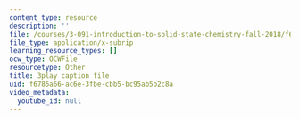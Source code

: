 ```yaml
---
content_type: resource
description: ''
file: /courses/3-091-introduction-to-solid-state-chemistry-fall-2018/f6785a66ac6e3fbecbb5bc95ab5b2c8a_qpT5gDAQtD0.srt
file_type: application/x-subrip
learning_resource_types: []
ocw_type: OCWFile
resourcetype: Other
title: 3play caption file
uid: f6785a66-ac6e-3fbe-cbb5-bc95ab5b2c8a
video_metadata:
  youtube_id: null
---
```

